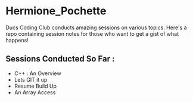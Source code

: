 # Hermione_Pochette
Ducs Coding Club conducts amazing sessions on various topics. Here's a repo containing session notes for those who want to get a gist of what happens!

## Sessions Conducted So Far :
   * C++ : An Overview
   * Lets GIT it up 
   * Resume Build Up 
   * An Array Access
